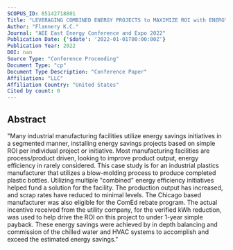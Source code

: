 ```yaml
---
SCOPUS_ID: 85142718801
Title: "LEVERAGING COMBINED ENERGY PROJECTS to MAXIMIZE ROI with ENERGY EFFICIENCY PROGRAMS"
Author: "Flannery K.C."
Journal: "AEE East Energy Conference and Expo 2022"
Publication Date: {'$date': '2022-01-01T00:00:00Z'}
Publication Year: 2022
DOI: nan
Source Type: "Conference Proceeding"
Document Type: "cp"
Document Type Description: "Conference Paper"
Affiliation: "LLC"
Affiliation Country: "United States"
Cited by count: 0
---
```


## Abstract
"Many industrial manufacturing facilities utilize energy savings initiatives in a segmented manner, installing energy savings projects based on simple ROI per individual project or initiative. Most manufacturing facilities are process/product driven, looking to improve product output, energy efficiency in rarely considered. This case study is for an industrial plastics manufacturer that utilizes a blow-molding process to produce completed plastic bottles. Utilizing multiple \"combined\" energy efficiency initiatives helped fund a solution for the facility. The production output has increased, and scrap rates have reduced to minimal levels. The Chicago based manufacturer was also eligible for the ComEd rebate program. The actual incentive received from the utility company, for the verified kWh reduction, was used to help drive the ROI on this project to under 1-year simple payback. These energy savings were achieved by in depth balancing and commission of the chilled water and HVAC systems to accomplish and exceed the estimated energy savings."
